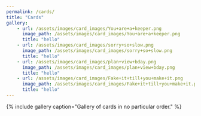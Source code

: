 ```yaml
---
permalink: /cards/
title: "Cards"
gallery:
	- url: /assets/images/card_images/You+are+a+keeper.png
	  image_path: /assets/images/card_images/You+are+a+keeper.png
	  title: "hello"
	- url: /assets/images/card_images/sorry+so+slow.png
	  image_path: /assets/images/card_images/sorry+so+slow.png
	  title: "hello"
	- url: /assets/images/card_images/plan+view+bday.png
	  image_path: /assets/images/card_images/plan+view+bday.png
	  title: "hello"
	- url: /assets/images/card_images/Fake+it+till+you+make+it.png
	  image_path: /assets/images/card_images/Fake+it+till+you+make+it.png
	  title: "hello"
---
```

{% include gallery caption="Gallery of cards in no particular order." %}